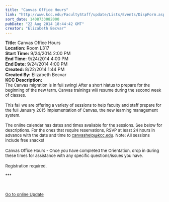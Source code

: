 ```yaml
---
title: "Canvas Office Hours"
link: "http://www.kcc.edu/FacultyStaff/update/Lists/Events/DispForm.aspx?ID=580"
sort_date: 1408733082000
pubDate: "22 Aug 2014 18:44:42 GMT"
creator: "Elizabeth Becvar"
---
```


<div><b>Title:</b> Canvas Office Hours</div>
<div><b>Location:</b> Room L317</div>
<div><b>Start Time:</b> 9/24/2014 2:00 PM</div>
<div><b>End Time:</b> 9/24/2014 4:00 PM</div>
<div><b>End Date:</b> 9/24/2014 4:00 PM</div>
<div><b>Created:</b> 8/22/2014 1:44 PM</div>
<div><b>Created By:</b> Elizabeth Becvar</div>
<div><b>KCC Description:</b> <div class="ExternalClass18DDCF042484460DA05FFB58C27081BD"><div></div>
<div><font size="2">The Canvas migration is in full swing! After a short hiatus to prepare for the beginning of the new term, Canvas trainings will resume during the second week of classes.</font></div>
<div><font size="2"><br />This fall we are offering a variety of sessions to help faculty and staff prepare for the full January 2015 implementation of Canvas, the new learning management system.</font></div>
<div><font size="2"><br />The online calendar has dates and times available for the sessions. See below for descriptions. For the ones that require reservations, RSVP at least 24 hours in advance with the date and time to </font><a href="mailto:canvashelp@kcc.edu"><font size="2">canvashelp@kcc.edu</font></a><font size="2">. Note: All sessions include free snacks!</font></div>
<div><font size="2"></font> </div>
<div><font size="2">Canvas Office Hours - Once you have completed the Orientation, drop in during these times for assistance with any specific questions/issues you have.<br /> </font></div>
<div><font size="2"></font> </div>
<div><font size="2">Registration required.</font></div>
<p><font size="2">***</font></p>
<p><font size="2"></font> </p>
<p><font size="2"><a href="/FacultyStaff/update/Pages/dailyupdate.aspx">Go to online Update</a></font></p>
<p><font size="2"></font> </p>
<p><font size="2"> </p>
<div><br /></div></font></div></div>

